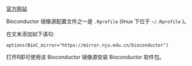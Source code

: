 [官方网站](https://www.bioconductor.org) 

Bioconductor 镜像源配置文件之一是 `.Rprofile` (linux 下位于 `~/.Rprofile` )。

在文末添加如下语句:

```
options(BioC_mirror="https://mirror.nju.edu.cn/bioconductor")
```

打开R即可使用该 Bioconductor 镜像源安装 Bioconductor 软件包。